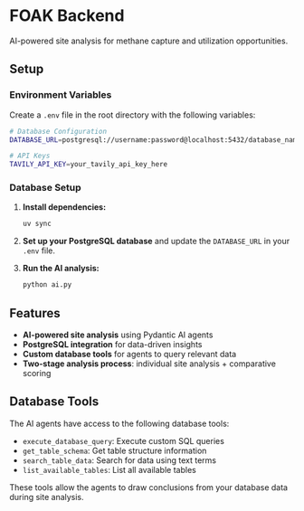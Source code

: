 # FOAK Backend

AI-powered site analysis for methane capture and utilization opportunities.

## Setup

### Environment Variables

Create a `.env` file in the root directory with the following variables:

```bash
# Database Configuration
DATABASE_URL=postgresql://username:password@localhost:5432/database_name

# API Keys
TAVILY_API_KEY=your_tavily_api_key_here
```

### Database Setup

1. **Install dependencies:**
   ```bash
   uv sync
   ```

2. **Set up your PostgreSQL database** and update the `DATABASE_URL` in your `.env` file.

3. **Run the AI analysis:**
   ```bash
   python ai.py
   ```

## Features

- **AI-powered site analysis** using Pydantic AI agents
- **PostgreSQL integration** for data-driven insights
- **Custom database tools** for agents to query relevant data
- **Two-stage analysis process**: individual site analysis + comparative scoring

## Database Tools

The AI agents have access to the following database tools:

- `execute_database_query`: Execute custom SQL queries
- `get_table_schema`: Get table structure information
- `search_table_data`: Search for data using text terms
- `list_available_tables`: List all available tables

These tools allow the agents to draw conclusions from your database data during site analysis.